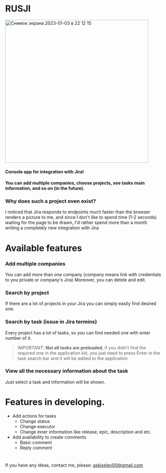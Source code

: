 # **RUSJI**

<img width="459" alt="Снимок экрана 2023-01-03 в 22 12 15" src="https://user-images.githubusercontent.com/62915291/210443717-7ec6826b-7727-45de-a30d-990c7a710436.png">

#### Console app for integration with Jira!
#### You can add multiple companies, choose projects, see tasks main information, and so on (**in the future**).

### **Why does such a project even exist?**
I noticed that Jira responds to endpoints much faster than the browser renders a picture to me, and since I don't like to spend time (1-2 seconds) waiting for the page to be drawn, I'd rather spend more than a month writing a completely new integration with Jira

# Available features
### **Add multiple companies**
You can add more than one company (company means link with credentials to you private or company's Jira)
Moreover, you can detele and edit.

### **Search by project**
If there are a lot of projects in your Jira you can simply easily find desired one.

### **Search by task** (issue in Jira termins)
Every project has a lot of tasks, so you can find needed one with enter number of it.
> IMPORTANT: **Not all tasks are preloaded**, if you didn't find the required one in the application list, you just need to press Enter in the task search bar and it will be added to the application

### **View all the necessary information about the task**
Just select a task and information will be shown.

# Features in developing.
- Add actions for tasks
    - Change status
    - Change executor
    - Change inner information like release, epic, description and etc.
- Add availability to create comments
    - Basic comment
    - Reply comment

#
If you have any ideas, contact me, please: askiselev00@gmail.com
#